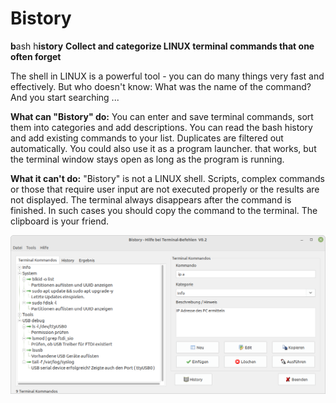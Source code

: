 # Bistory
**b**ash h**istory**
**Collect and categorize LINUX terminal commands that one often forget**

The shell in LINUX is a powerful tool - you can do many things very fast and effectively. But who doesn't know: What was the name of the command? And you start searching ...

**What can "Bistory" do:**
You can enter and save terminal commands, sort them into categories and add descriptions.
You can read the bash history and add existing commands to your list. Duplicates are filtered out automatically.
You could also use it as a program launcher. that works, but the terminal window stays open as long as the program is running.

**What it can't do:**
"Bistory" is not a LINUX shell. Scripts, complex commands or those that require user input are not executed properly or the results are not displayed. The terminal always disappears after the command is finished. In such cases you should copy the command to the terminal. The clipboard is your friend.


![Screenshot](Doc/screenshot.png)
